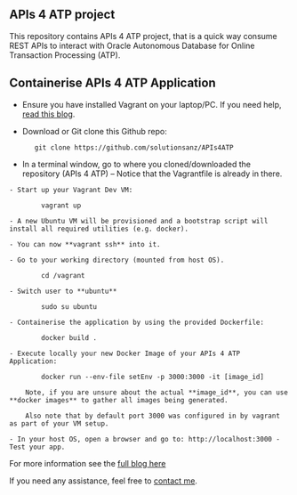 APIs 4 ATP project
------

This repository contains APIs 4 ATP project, that is a quick way consume REST APIs to interact with Oracle Autonomous Database for Online Transaction Processing (ATP). 

Containerise APIs 4 ATP Application
------

   - Ensure you have installed Vagrant on your laptop/PC. If you need help, [read this blog](https://redthunder.blog/2018/02/13/teaching-how-to-use-vagrant-to-simplify-building-local-dev-and-test-environments/). 

   - Download or Git clone this Github repo: 

			git clone https://github.com/solutionsanz/APIs4ATP

   - In a terminal window, go to where you cloned/downloaded the repository (APIs 4 ATP) – Notice that the Vagrantfile is already in there.

    - Start up your Vagrant Dev VM:

	        vagrant up

    - A new Ubuntu VM will be provisioned and a bootstrap script will install all required utilities (e.g. docker).
    
    - You can now **vagrant ssh** into it.

    - Go to your working directory (mounted from host OS).

            cd /vagrant

    - Switch user to **ubuntu**

            sudo su ubuntu

    - Containerise the application by using the provided Dockerfile:

	        docker build .

    - Execute locally your new Docker Image of your APIs 4 ATP Application:

	        docker run --env-file setEnv -p 3000:3000 -it [image_id] 

        Note, if you are unsure about the actual **image_id**, you can use **docker images** to gather all images being generated.

        Also note that by default port 3000 was configured in by vagrant as part of your VM setup.

    - In your host OS, open a browser and go to: http://localhost:3000 - Test your app. 
    

For more information see the [full blog here](https://redthunder.blog/2018/08/22/teaching-how-to-get-microservices-to-consume-oracle-autonomous-transaction-processing-database-atp/)

    
If you need any assistance, feel free to [contact me](https://www.linkedin.com/in/citurria/).